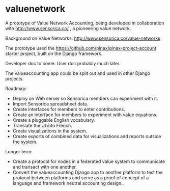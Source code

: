 valuenetwork
=====================

A prototype of Value Network Accounting, being developed in collaboration with http://www.sensorica.co/ , a pioneering value network.

Background on Value Networks: http://www.sensorica.co/value-networks

The prototype used the https://github.com/pinax/pinax-project-account starter project, built on the Django framework.

Developer doc to come.  User doc probably much later.

The valueaccounting app could be split out and used in other Django projects.

Roadmap:

* Deploy on Web server so Sensorica members can experiment with it.
* Import Sensorica spreadsheet data.
* Create interfaces for members to enter contributions.
* Create an interface for members to experiment with value equations.
* Create a pluggable English vocabulary.
* Translate the UI into French.
* Create visualizations in the system.
* Create exports of combined data for visualizations and reports outside the system.

Longer term:
* Create a protocol for nodes in a federated value system to communicate and transact with one another.
* Convert the valueaccounting Django app to another platform to test the protocol between platforms and serve as a proof of concept of a language and framework neutral accounting design..

